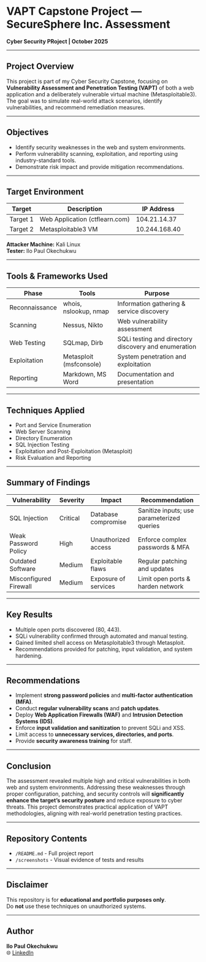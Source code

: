 # VAPT Capstone Project — SecureSphere Inc. Assessment

**Cyber Security PRoject | October 2025**

---

## Project Overview
This project is part of my Cyber Security Capstone, focusing on **Vulnerability Assessment and Penetration Testing (VAPT)** of both a web application and a deliberately vulnerable virtual machine (Metasploitable3).  
The goal was to simulate real-world attack scenarios, identify vulnerabilities, and recommend remediation measures.

---

## Objectives
- Identify security weaknesses in the web and system environments.
- Perform vulnerability scanning, exploitation, and reporting using industry-standard tools.
- Demonstrate risk impact and provide mitigation recommendations.

---

## Target Environment
| Target | Description | IP Address |
|---------|--------------|------------|
| Target 1 | Web Application (ctflearn.com) | 104.21.14.37 |
| Target 2 | Metasploitable3 VM | 10.244.168.40 |

**Attacker Machine:** Kali Linux  
**Tester:** Ilo Paul Okechukwu  

---

## Tools & Frameworks Used
|      Phase     |            Tools            |                Purpose                    |
|----------------|-----------------------------|-------------------------------------------|
| Reconnaissance | whois, nslookup, nmap | Information gathering & service discovery |
| Scanning       | Nessus, Nikto            | Web vulnerability assessment |
| Web Testing | SQLmap, Dirb | SQLi testing and directory discovery and enumeration|
| Exploitation   | Metasploit (msfconsole)   | System penetration and exploitation     |
| Reporting      | Markdown, MS Word           | Documentation and presentation            |

---

## Techniques Applied
- Port and Service Enumeration  
- Web Server Scanning  
- Directory Enumeration  
- SQL Injection Testing  
- Exploitation and Post-Exploitation (Metasploit)  
- Risk Evaluation and Reporting  

---

## Summary of Findings
|   Vulnerability        |         Severity        |        Impact        |               Recommendation               |
|------------------------|-------------------------|----------------------|--------------------------------------------|
| SQL Injection          | Critical                | Database compromise  | Sanitize inputs; use parameterized queries |
| Weak Password Policy   | High                    | Unauthorized access  | Enforce complex passwords & MFA            |
| Outdated Software      | Medium                  | Exploitable flaws    | Regular patching and updates               |
| Misconfigured Firewall | Medium                  | Exposure of services | Limit open ports & harden network          |

---

## Key Results
- Multiple open ports discovered (80, 443).  
- SQLi vulnerability confirmed through automated and manual testing.  
- Gained limited shell access on Metasploitable3 through Metasploit.  
- Recommendations provided for patching, input validation, and system hardening.

---

## Recommendations  
- Implement **strong password policies** and **multi-factor authentication (MFA)**.  
- Conduct **regular vulnerability scans** and **patch updates**.  
- Deploy **Web Application Firewalls (WAF)** and **Intrusion Detection Systems (IDS)**.  
- Enforce **input validation and sanitization** to prevent SQLi and XSS.  
- Limit access to **unnecessary services, directories, and ports**.  
- Provide **security awareness training** for staff.  

---

## Conclusion  
The assessment revealed multiple high and critical vulnerabilities in both web and system environments. Addressing these weaknesses through proper configuration, patching, and security controls will **significantly enhance the target’s security posture** and reduce exposure to cyber threats.
This project demonstrates practical application of VAPT methodologies, aligning with real-world penetration testing practices.  

---

## Repository Contents
- `/README.md` - Full project report 
- `/screenshots` - Visual evidence of tests and results  

---

## Disclaimer
This repository is for **educational and portfolio purposes only**.  
Do **not** use these techniques on unauthorized systems.  

---

## Author
**Ilo Paul Okechukwu**  
🌐 [LinkedIn](www.linkedin.com/in/paul-okechukwu-ilo-957992386)  
